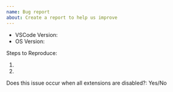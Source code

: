 ```yaml
---
name: Bug report
about: Create a report to help us improve
---
```

<!-- Please read our Rules of Conduct: https://opensource.microsoft.com/codeofconduct/ -->
<!-- Please search existing issues to avoid creating duplicates. -->
<!-- Also please test using the latest insiders build to make sure your issue has not already been fixed: https://code.visualstudio.com/insiders/ -->

<!-- Use Help > Report Issue to prefill these. -->
- VSCode Version:
- OS Version:

Steps to Reproduce:

1.
2.

<!-- Launch with `code --disable-extensions` to check. -->
Does this issue occur when all extensions are disabled?: Yes/No
